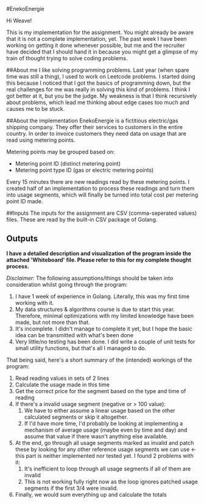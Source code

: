 #EnekoEnergie

Hi Weave!

This is my implementation for the assignment. You might already be aware that it is not a complete implementation, yet. The past week I have been working on getting it done whenever possible, but me and the recruiter have decided that I should hand it in because you might get a glimpse of my train of thought trying to solve coding problems.

##About me
I like solving programming problems. Last year (when spare time was still a thing), I used to work on Leetcode problems. I started doing this because I noticed that I got the basics of programming down, but the real challenges for me was really in solving this kind of problems. I think I got better at it, but you be the judge. My weakness is that I think recursively about problems, which lead me thinking about edge cases too much and causes me to be stuck.

##About the implementation
EnekoEnergie is a fictitious electric/gas shipping company. They offer their services to customers in the entire country. In order to invoice customers they need data on usage that are read using metering points.

Metering points may be grouped based on:
* Metering point ID (distinct metering point)
* Metering point type ID (gas or electric metering points)

Every 15 minutes there are new readings read by these metering points. I created half of an implementation to process these readings and turn them into usage segments, which will finally be turned into total cost per metering point ID made. 

##Inputs
The inputs for the assignment are CSV (comma-seperated values) files. These are read by the built-in CSV package of Golang.

## Outputs
**I have a detailed description and visualization of the program inside the attached 'Whiteboard' file. Please refer to this for my complete thought process.**

_Disclaimer:_
The following assumptions/things should be taken into consideration whilst going through the program:
1. I have 1 week of experience in Golang. Literally, this was my first time working with it.
2. My data structures & algorithms course is due to start this year. Therefore, minimal optimizations with my limited knowledge have been made, but not more than that.
3. It's incomplete. I didn't manage to complete it yet, but I hope the basic idea can be transmitted with what's been done
4. Very little/no testing has been done. I did write a couple of unit tests for small utility functions, but that's all I managed to do.

That being said, here's a short summary of the (intended) workings of the program:
1. Read reading values in sets of 2 lines
2. Calculate the usage made in this time
3. Get the correct price for the segment based on the type and time of reading
4. If there's a invalid usage segment (negative or > 100 value):
   1. We have to either assume a linear usage based on the other calculated segments or skip it altogether.
   2. If I'd have more time, I'd probably be looking at implementing a mechanism of average usage (maybe even by time and day) and assume that value if there wasn't anything else available.
5. At the end, go through all usage segments marked as invalid and patch these by looking for any other reference usage segments we can use <- this part is neither implemented nor tested yet. I found 2 problems with it:
   1. It's inefficient to loop through all usage segments if all of them are invalid
   2. This is not working fully right now as the loop ignores patched usage segments if the first 3/4 were invalid.
6. Finally, we would sum everything up and calculate the totals


